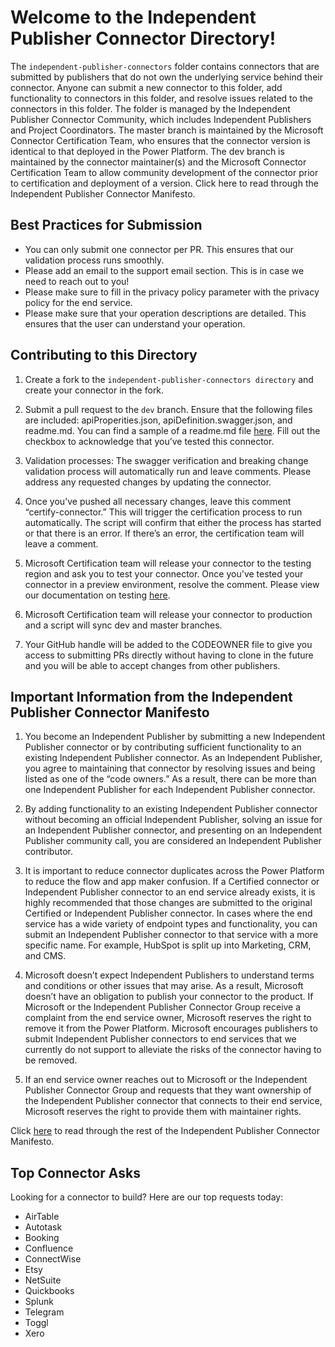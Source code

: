 # Welcome to the Independent Publisher Connector Directory!

The ```independent-publisher-connectors``` folder contains connectors that are submitted by publishers that do not own the underlying service behind their connector. 
Anyone can submit a new connector to this folder, add functionality to connectors in this folder, and resolve issues related to the connectors in this folder. The folder 
is managed by the Independent Publisher Connector Community, which includes Independent Publishers and Project Coordinators. The master branch is maintained by the Microsoft 
Connector Certification Team, who ensures that the connector version is identical to that deployed in the Power Platform. The dev branch is maintained by the connector
maintainer(s) and the Microsoft Connector Certification Team to allow community development of the connector prior to certification and deployment of a version. 
Click here to read through the Independent Publisher Connector Manifesto.

## Best Practices for Submission
- You can only submit one connector per PR. This ensures that our validation process runs smoothly.
- Please add an email to the support email section. This is in case we need to reach out to you! 
- Please make sure to fill in the privacy policy parameter with the privacy policy for the end service.
- Please make sure that your operation descriptions are detailed. This ensures that the user can understand your operation.

## Contributing to this Directory

1. Create a fork to the ```independent-publisher-connectors directory``` and create your connector in the fork.

2. Submit a pull request to the ```dev``` branch. Ensure that the following files are included: apiProperities.json, apiDefinition.swagger.json, and readme.md. You can find a sample of a readme.md file [here](https://github.com/microsoft/PowerPlatformConnectors/blob/dev/custom-connectors/AzureKeyVault/Readme.md). Fill out the checkbox to acknowledge that you’ve tested this connector.

3. Validation processes: The swagger verification and breaking change validation process will automatically run and leave comments. Please address any requested changes by updating the connector.

4. Once you’ve pushed all necessary changes, leave this comment “certify-connector.” This will trigger the certification process to run automatically. The script will confirm that either the process has started or that there is an error. If there’s an error, the certification team will leave a comment.

5. Microsoft Certification team will release your connector to the testing region and ask you to test your connector. Once you've tested your connector in a preview environment, resolve the comment. Please view our documentation on testing [here](https://docs.microsoft.com/en-us/connectors/custom-connectors/certification-testing). 

6. Microsoft Certification team will release your connector to production and a script will sync dev and master branches.

7. Your GitHub handle will be added to the CODEOWNER file to give you access to submitting PRs directly without having to clone in the future and you will be able to accept changes from other publishers.

## Important Information from the Independent Publisher Connector Manifesto

1. You become an Independent Publisher by submitting a new Independent Publisher connector or by contributing sufficient functionality to an existing Independent Publisher connector. As an Independent Publisher, you agree to maintaining that connector by resolving issues and being listed as one of the “code owners.” As a result, there can be more than one Independent Publisher for each Independent Publisher connector.

2. By adding functionality to an existing Independent Publisher connector without becoming an official Independent Publisher, solving an issue for an Independent Publisher connector, and presenting on an Independent Publisher community call, you are considered an Independent Publisher contributor.

3. It is important to reduce connector duplicates across the Power Platform to reduce the flow and app maker confusion. If a Certified connector or Independent Publisher connector to an end service already exists, it is highly recommended that those changes are submitted to the original Certified or Independent Publisher connector. In cases where the end service has a wide variety of endpoint types and functionality, you can submit an Independent Publisher connector to that service with a more specific name. For example, HubSpot is split up into Marketing, CRM, and CMS.

4. Microsoft doesn’t expect Independent Publishers to understand terms and conditions or other issues that may arise. As a result, Microsoft doesn’t have an obligation to publish your connector to the product. If Microsoft or the Independent Publisher Connector Group receive a complaint from the end service owner, Microsoft reserves the right to remove it from the Power Platform. Microsoft encourages publishers to submit Independent Publisher connectors to end services that we currently do not support to alleviate the risks of the connector having to be removed.

5. If an end service owner reaches out to Microsoft or the Independent Publisher Connector Group and requests that they want ownership of the Independent Publisher connector that connects to their end service, Microsoft reserves the right to provide them with maintainer rights.

Click [here](https://github-wiki-see.page/m/microsoft/PowerPlatformConnectors/wiki/Independent-Publisher-Connector-Group-%22Manifesto%22) to read through the rest of the Independent Publisher Connector Manifesto.

## Top Connector Asks

Looking for a connector to build? Here are our top requests today:

- AirTable
- Autotask
- Booking
- Confluence
- ConnectWise
- Etsy
- NetSuite
- Quickbooks
- Splunk
- Telegram
- Toggl
- Xero

